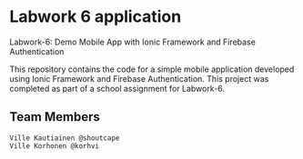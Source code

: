 # Labwork 6 application
Labwork-6: Demo Mobile App with Ionic Framework and Firebase Authentication

This repository contains the code for a simple mobile application developed using Ionic Framework and Firebase Authentication. This project was completed as part of a school assignment for Labwork-6.

## Team Members
    Ville Kautiainen @shoutcape
    Ville Korhonen @korhvi